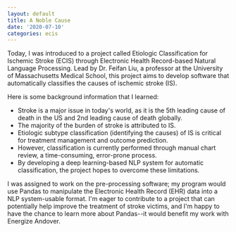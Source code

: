 ```yaml
---
layout: default
title: A Noble Cause
date: '2020-07-10'
categories: ecis
---
```


Today, I was introduced to a project called Etiologic Classification for
Ischemic Stroke (ECIS) through Electronic Health Record-based Natural Language
Processing. Lead by Dr. Feifan Liu, a professor at the University of
Massachusetts Medical School, this project aims to develop software that
automatically classifies the causes of ischemic stroke (IS).

Here is some background information that I learned:

-   Stroke is a major issue in today's world, as it is the 5th leading cause of
    death in the US and 2nd leading cause of death globally.
-   The majority of the burden of stroke is attributed to IS.
-   Etiologic subtype classification (identifying the causes) of IS is critical
    for treatment management and outcome prediction.
-   However, classification is currently performed through manual chart review,
    a time-consuming, error-prone process.
-   By developing a deep learning-based NLP system for automatic
    classification, the project hopes to overcome these limitations.

I was assigned to work on the pre-processing software; my program would use
Pandas to manipulate the Electronic Health Record (EHR) data into a NLP
system-usable format. I'm eager to contribute to a project that can potentially
help improve the treatment of stroke victims, and I'm happy to have the chance
to learn more about Pandas--it would benefit my work with Energize Andover.
